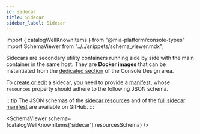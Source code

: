 ```yaml
---
id: sidecar
title: Sidecar
sidebar_label: Sidecar
---
```


import { catalogWellKnownItems } from "@mia-platform/console-types"
import SchemaViewer from "../../snippets/schema_viewer.mdx";

Sidecars are secondary utility containers running side by side with the main container in the same host. They are **Docker images** that can be instantiated from the [dedicated section](/console/design-your-projects/sidecars.md) of the Console Design area.

To [create or edit](/software-catalog/management/overview.md) a sidecar, you need to provide a [manifest](./overview.md), whose `resources` property should adhere to the following JSON schema.

:::tip
The JSON schemas of the [sidecar resources](https://raw.githubusercontent.com/mia-platform/console-sdk/refs/tags/%40mia-platform/console-types%400.38.11/packages/console-types/schemas/catalog/sidecar.resources.schema.json) and of the [full sidecar manifest](https://raw.githubusercontent.com/mia-platform/console-sdk/refs/tags/%40mia-platform/console-types%400.38.11/packages/console-types/schemas/catalog/sidecar.manifest.schema.json) are available on GitHub.
:::

<SchemaViewer schema={catalogWellKnownItems['sidecar'].resourcesSchema} />
